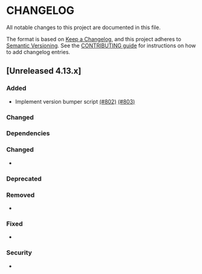 # CHANGELOG
All notable changes to this project are documented in this file.

The format is based on [Keep a Changelog](https://keepachangelog.com/en/1.0.0/), and this project adheres to [Semantic Versioning](https://semver.org/spec/v2.0.0.html). See the [CONTRIBUTING guide](./CONTRIBUTING.md#Changelog) for instructions on how to add changelog entries.

## [Unreleased 4.13.x]
### Added
- Implement version bumper script [(#802)](https://github.com/wazuh/wazuh-indexer/pull/802) [(#803)](https://github.com/wazuh/wazuh-indexer/pull/803)

### Changed

### Dependencies

### Changed
- 

### Deprecated

### Removed
- 

### Fixed
- 

### Security
- 

[Unreleased 4.12.x]: https://github.com/wazuh/wazuh-indexer/compare/4.12.1...4.13.0

